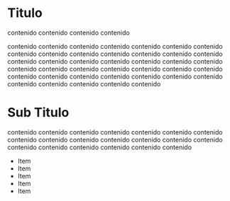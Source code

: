 # Titulo

contenido contenido
contenido contenido

contenido contenido contenido contenido contenido contenido contenido contenido contenido contenido
contenido contenido contenido contenido contenido contenido contenido contenido contenido contenido
contenido contenido contenido contenido contenido contenido contenido contenido contenido contenido
contenido contenido contenido contenido contenido contenido contenido contenido contenido contenido

# Sub Titulo 
contenido contenido contenido contenido contenido contenido contenido contenido contenido contenido
contenido contenido contenido contenido contenido contenido contenido contenido contenido contenido

- Item
- Item
- Item
- Item
- Item
